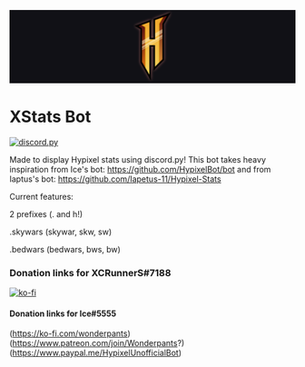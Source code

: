 ![stop sign](https://github.com/XCRunnerS/XCStatsBotPrototype/blob/main/hypixelspashv2layered.png?raw=true)

# XStats Bot

[![discord.py](https://img.shields.io/badge/discord-py-teal.svg)](https://github.com/Rapptz/discord.py)

Made to display Hypixel stats using discord.py!
This bot takes heavy inspiration from Ice's bot: https://github.com/HypixelBot/bot 
and from Iaptus's bot: https://github.com/Iapetus-11/Hypixel-Stats

Current features:

2 prefixes (. and h!)

.skywars (skywar, skw, sw)

.bedwars (bedwars, bws, bw)

### Donation links for XCRunnerS#7188
[![ko-fi](https://www.vectorlogo.zone/logos/ko-fi/ko-fi-ar21.svg)](https://ko-fi.com/xcrunners)
<!--Again big thanks to ice for the idea, please donate to him, I didnt steal any code but reading
though his documentation and seeing his .md file made this as good as it is!-->

#### Donation links for Ice#5555
(https://ko-fi.com/wonderpants)
(https://www.patreon.com/join/Wonderpants?)
(https://www.paypal.me/HypixelUnofficialBot)
